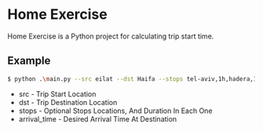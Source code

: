 # Home Exercise

Home Exercise is a Python project for calculating trip start time.

## Example

```bash
$ python .\main.py --src eilat --dst Haifa --stops tel-aviv,1h,hadera,15m --arrival_time 20:30
```

* src - Trip Start Location
* dst - Trip Destination Location
* stops - Optional Stops Locations, And Duration In Each One
* arrival_time - Desired Arrival Time At Destination
